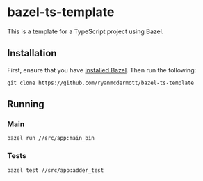 # bazel-ts-template

This is a template for a TypeScript project using Bazel.

## Installation

First, ensure that you have [installed Bazel](https://bazel.build/install). Then run the following:

```
git clone https://github.com/ryanmcdermott/bazel-ts-template
```

## Running

### Main

```
bazel run //src/app:main_bin
```

### Tests

```
bazel test //src/app:adder_test
```